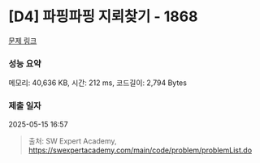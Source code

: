 # [D4] 파핑파핑 지뢰찾기 - 1868 

[문제 링크](https://swexpertacademy.com/main/code/problem/problemDetail.do?contestProbId=AV5LwsHaD1MDFAXc) 

### 성능 요약

메모리: 40,636 KB, 시간: 212 ms, 코드길이: 2,794 Bytes

### 제출 일자

2025-05-15 16:57



> 출처: SW Expert Academy, https://swexpertacademy.com/main/code/problem/problemList.do
